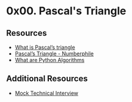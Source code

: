 # 0x00. Pascal's Triangle
## Resources
- [What is Pascal’s triangle](https://www.cuemath.com/algebra/pascals-triangle/)
- [Pascal’s Triangle - Numberphile](https://www.youtube.com/watch?feature=shared&v=0iMtlus-afo)
- [What are Python Algorithms](https://builtin.com/data-science/python-algorithms)
## Additional Resources
- [Mock Technical Interview](https://www.youtube.com/watch?feature=shared&v=1qw5ITr3k9E)
